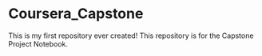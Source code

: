 # Coursera_Capstone
This is my first repository ever created! This repository is for the Capstone Project Notebook.
